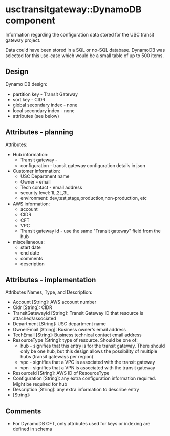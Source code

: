 # usctransitgateway::DynamoDB component
Information regarding the configuration data stored for the USC transit gateway project.  

Data could have been stored in a SQL or no-SQL database.  DynamoDB was selected for this use-case which would be a small table of up to 500 items.


## Design
Dynamo DB design:
- partition key - Transit Gateway
- sort key - CIDR
- global secondary index - none
- local secondary index - none
- attributes (see below)


## Attributes - planning
Attributes:
- Hub information:
  - Transit gateway - 
  - configuration - transit gateway configuration details in json
- Customer information:
  - USC Department name
  - Owner - email
  - Tech contact - email address
  - security level: 1L,2L,3L
  - environment: dev,test,stage,production,non-production, etc
- AWS information:
  - account
  - CIDR
  - CFT
  - VPC
  - Transit gateway id - use the same "Transit gateway" field from the hub
- miscellaneous:
  - start date
  - end date
  - comments
  - description


## Attributes - implementation
Attributes Names, Type, and Description:
- Account [String]: AWS account number
- Cidr [String]: CIDR
- TransitGatewayId [String]: Transit Gateway ID that resource is attached/associated
- Department [String]: USC department name
- OwnerEmail [String]: Business owner's email address
- TechEmail [String]: Business technical contact email address
- ResourceType [String]: type of resource.  Should be one of: 
  - hub - signifies that this entry is for the transit gateway.  There should only be one hub, but this design allows the possibility of multiple hubs (transit gateways per region)
  - vpc - signifies that a VPC is associated with the transit gateway
  - vpn - signifies that a VPN is associated with the transit gateway
- ResourceId [String]: AWS ID of ResourceType
- Configuration [String]: any extra configuration information required.  Might be required for hub
- Description [String]: any extra information to describe entry
-  [String]:


## Comments
- For DynamoDB CFT, only attributes used for keys or indexing are defined in schema

